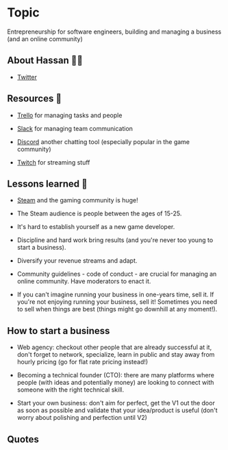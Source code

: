 # Topic

Entrepreneurship for software engineers, building and managing a business (and an online community)

## About Hassan 👨‍💻
* [Twitter](https://twitter.com/Nutlope)

## Resources 📕

* [Trello](https://trello.com/) for managing tasks and people

* [Slack](https://slack.com/) for managing team communication

* [Discord](https://discord.com/) another chatting tool (especially popular in the game community)

* [Twitch](https://www.twitch.tv/) for streaming stuff

## Lessons learned 🤔
* [Steam](https://store.steampowered.com/) and the gaming community is huge!

* The Steam audience is people between the ages of 15-25.

* It's hard to establish yourself as a new game developer.

* Discipline and hard work bring results (and you're never too young to start a business).

* Diversify your revenue streams and adapt.

* Community guidelines - code of conduct - are crucial for managing an online community. Have moderators to enact it.

* If you can't imagine running your business in one-years time, sell it. If you're not enjoying running your business, sell it! Sometimes you need to sell when things are best (things might go downhill at any moment!).

## How to start a business
* Web agency: checkout other people that are already successful at it, don't forget to network, specialize, learn in public and stay away from hourly pricing (go for flat rate pricing instead!)

* Becoming a technical founder (CTO): there are many platforms where people (with ideas and potentially money) are looking to connect with someone with the right technical skill.

* Start your own business: don't aim for perfect, get the V1 out the door as soon as possible and validate that your idea/product is useful (don't worry about polishing and perfection until V2)


## Quotes
